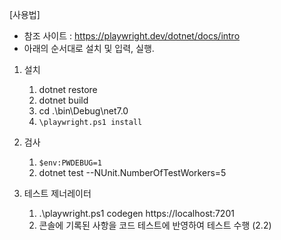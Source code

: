 ﻿[사용법]
* 참조 사이트 : https://playwright.dev/dotnet/docs/intro
* 아래의 순서대로 설치 및 입력, 실행.

1. 설치
   1. dotnet restore
   2. dotnet build 
   3. cd .\bin\Debug\net7.0
   4. `\playwright.ps1 install`
   
2. 검사
   1. `$env:PWDEBUG=1`
   2. dotnet test --NUnit.NumberOfTestWorkers=5

3. 테스트 제너레이터
   1. .\playwright.ps1 codegen https://localhost:7201
   2. 콘솔에 기록된 사항을 코드 테스트에 반영하여 테스트 수행 (2.2)

